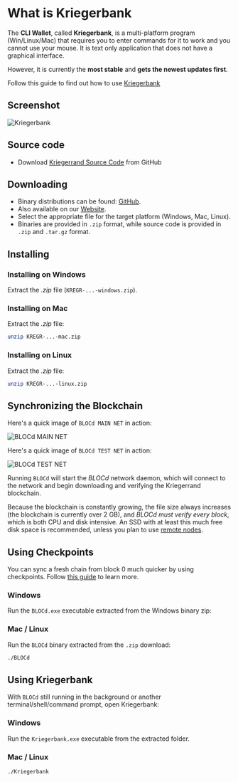 # **What is Kriegerbank**

The **CLI Wallet**, called **Kriegerbank**, is a multi-platform program (Win/Linux/Mac) that requires you to enter commands for it to work and you cannot use your mouse. It is text only application that does not have a graphical interface.

However, it is currently the **most stable** and **gets the newest updates first**.

Follow this guide to find out how to use [Kriegerbank](Kriegerbank-how-to-use.md)

## **Screenshot**

![Kriegerbank](images/Kriegerbank/Kriegerbank_v3.0.0.png)

## **Source code**

* Download [Kriegerrand Source Code](https://github.com/furiousteam/BLOC.git) from GitHub

## **Downloading**

* Binary distributions can be found: [GitHub](https://github.com/furiousteam/BLOC/releases/latest).
* Also available on our [Website](https://bloc.money/download).
* Select the appropriate file for the target platform (Windows, Mac, Linux).
* Binaries are provided in `.zip` format, while source code is provided in `.zip` and `.tar.gz` format.

## **Installing**

### Installing on Windows

Extract the *.zip* file (`KREGR-...-windows.zip`).

### Installing on Mac

Extract the *.zip* file:

```bash
unzip KREGR-...-mac.zip
```

### Installing on Linux

Extract the *.zip* file:

```bash
unzip KREGR-...-linux.zip
```

## **Synchronizing the Blockchain**

Here's a quick image of `BLOCd MAIN NET` in action:

![BLOCd MAIN NET](images/BLOCd/KREGR-MAINNET-3.0.0.1.png)

Here's a quick image of `BLOCd TEST NET` in action:

![BLOCd TEST NET](images/BLOCd/KREGR-TESTNET-3.0.0.1.jpg)

Running `BLOCd` will start the *BLOCd* network daemon, which will connect to the network and begin downloading and verifying the Kriegerrand blockchain.  

Because the blockchain is constantly growing, the file size always increases (the blockchain is currently over 2 GB), and *BLOCd must verify every block*, which is both CPU and disk intensive. An SSD with at least this much free disk space is recommended, unless you plan to use [remote nodes](../Using-remote-nodes). 

## **Using Checkpoints**

You can sync a fresh chain from block 0 much quicker by using checkpoints. Follow [this guide](/service-operators/Using-checkpoints-for-BLOCd) to learn more.

### Windows

Run the `BLOCd.exe` executable extracted from the Windows binary zip:

### Mac / Linux

Run the `BLOCd` binary extracted from the `.zip` download:

```bash
./BLOCd
```

## **Using Kriegerbank**

With `BLOCd` still running in the background or another terminal/shell/command prompt, open Kriegerbank:

### Windows

Run the `Kriegerbank.exe` executable from the extracted folder.

### Mac / Linux

```bash
./Kriegerbank
```